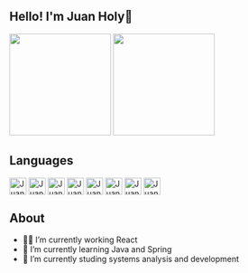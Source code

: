 ## Hello! I'm Juan Holy👋

<img height="180em"  src="https://github-readme-stats.vercel.app/api?username=JuanHDSM&rank_icon=github&include_all_commits=true&hide=contribs,issues&count_private=true&card_height=500&show_icons=true&theme=transparent">  <img height="180em" src="https://github-readme-stats.vercel.app/api/top-langs/?username=JuanHDSM&hide_title=true&layout=compact&hide_progress=false&langs_count=10&theme=transparent">

## Languages
<div style="display inline_block">
  <img align="center" alt="Juan-Java" heigth="30" width="30" src="https://cdn.jsdelivr.net/gh/devicons/devicon/icons/java/java-original.svg" />
  <img align="center" alt="Juan-Java" heigth="30" width="30" src="https://cdn.jsdelivr.net/gh/devicons/devicon/icons/spring/spring-original.svg" />
  <img align="center" alt="Juan-Java" heigth="30" width="30" src="https://cdn.jsdelivr.net/gh/devicons/devicon/icons/postgresql/postgresql-original.svg" />
  <img align="center" alt="Juan-Java" heigth="30" width="30" src="https://cdn.jsdelivr.net/gh/devicons/devicon/icons/react/react-original.svg" />
  <img align="center" alt="Juan-Java" heigth="30" width="30" src="https://cdn.jsdelivr.net/gh/devicons/devicon/icons/javascript/javascript-original.svg" />
  <img align="center" alt="Juan-Java" heigth="30" width="30" src="https://cdn.jsdelivr.net/gh/devicons/devicon/icons/typescript/typescript-original.svg" />
  <img align="center" alt="Juan-Java" heigth="30" width="30" src="https://cdn.jsdelivr.net/gh/devicons/devicon/icons/html5/html5-original.svg" />
  <img align="center" alt="Juan-Java" heigth="30" width="30" src="https://cdn.jsdelivr.net/gh/devicons/devicon/icons/css3/css3-original.svg" />
</div>

## About

- 👩‍💻 I’m currently working React
- 🌱 I’m currently learning Java and Spring
- 📘 I’m currently studing systems analysis and development
